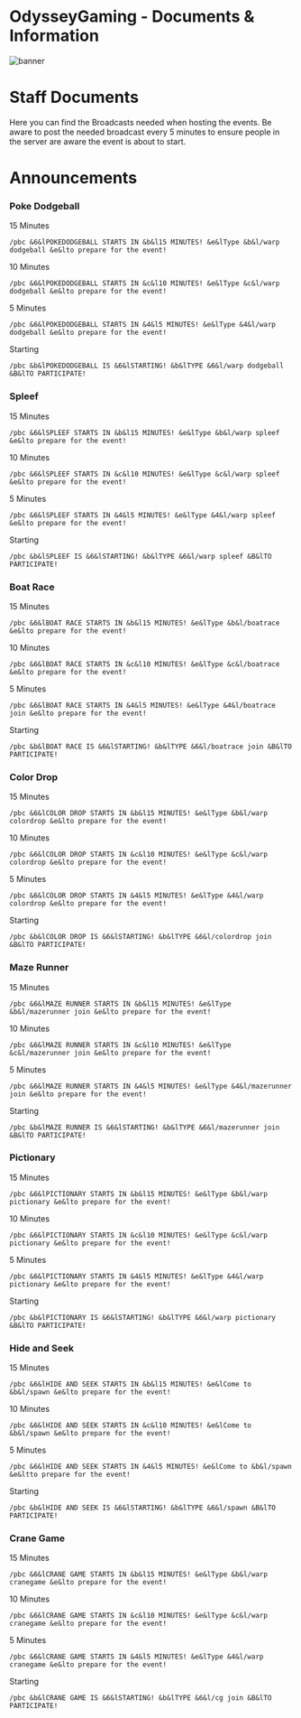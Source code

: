 # OdysseyGaming - Documents & Information 
![banner](https://media.discordapp.net/attachments/296281857232732161/923335879672594442/unknown.png)
# Staff Documents 

Here you can find the Broadcasts needed when hosting the events. Be aware to post the needed broadcast every 5 minutes to ensure people in the server are aware the event is about to start. 


# Announcements

### Poke Dodgeball

15 Minutes 
```
/pbc &6&lPOKEDODGEBALL STARTS IN &b&l15 MINUTES! &e&lType &b&l/warp dodgeball &e&lto prepare for the event!
```
10 Minutes
```
/pbc &6&lPOKEDODGEBALL STARTS IN &c&l10 MINUTES! &e&lType &c&l/warp dodgeball &e&lto prepare for the event!
```
5 Minutes
```
/pbc &6&lPOKEDODGEBALL STARTS IN &4&l5 MINUTES! &e&lType &4&l/warp dodgeball &e&lto prepare for the event!
```
Starting
```
/pbc &b&lPOKEDODGEBALL IS &6&lSTARTING! &b&lTYPE &6&l/warp dodgeball &B&lTO PARTICIPATE!
```

### Spleef

15 Minutes 
```
/pbc &6&lSPLEEF STARTS IN &b&l15 MINUTES! &e&lType &b&l/warp spleef &e&lto prepare for the event!
```
10 Minutes
```
/pbc &6&lSPLEEF STARTS IN &c&l10 MINUTES! &e&lType &c&l/warp spleef &e&lto prepare for the event!
```
5 Minutes
```
/pbc &6&lSPLEEF STARTS IN &4&l5 MINUTES! &e&lType &4&l/warp spleef &e&lto prepare for the event!
```
Starting
```
/pbc &b&lSPLEEF IS &6&lSTARTING! &b&lTYPE &6&l/warp spleef &B&lTO PARTICIPATE!
```

### Boat Race

15 Minutes 
```
/pbc &6&lBOAT RACE STARTS IN &b&l15 MINUTES! &e&lType &b&l/boatrace &e&lto prepare for the event!
```
10 Minutes
```
/pbc &6&lBOAT RACE STARTS IN &c&l10 MINUTES! &e&lType &c&l/boatrace &e&lto prepare for the event!
```
5 Minutes
```
/pbc &6&lBOAT RACE STARTS IN &4&l5 MINUTES! &e&lType &4&l/boatrace join &e&lto prepare for the event!
```
Starting
```
/pbc &b&lBOAT RACE IS &6&lSTARTING! &b&lTYPE &6&l/boatrace join &B&lTO PARTICIPATE!
```

### Color Drop

15 Minutes 
```
/pbc &6&lCOLOR DROP STARTS IN &b&l15 MINUTES! &e&lType &b&l/warp colordrop &e&lto prepare for the event!
```
10 Minutes
```
/pbc &6&lCOLOR DROP STARTS IN &c&l10 MINUTES! &e&lType &c&l/warp colordrop &e&lto prepare for the event!
```
5 Minutes
```
/pbc &6&lCOLOR DROP STARTS IN &4&l5 MINUTES! &e&lType &4&l/warp colordrop &e&lto prepare for the event!
```
Starting
```
/pbc &b&lCOLOR DROP IS &6&lSTARTING! &b&lTYPE &6&l/colordrop join &B&lTO PARTICIPATE!
```

### Maze Runner

15 Minutes 
```
/pbc &6&lMAZE RUNNER STARTS IN &b&l15 MINUTES! &e&lType &b&l/mazerunner join &e&lto prepare for the event!
```
10 Minutes
```
/pbc &6&lMAZE RUNNER STARTS IN &c&l10 MINUTES! &e&lType &c&l/mazerunner join &e&lto prepare for the event!
```
5 Minutes
```
/pbc &6&lMAZE RUNNER STARTS IN &4&l5 MINUTES! &e&lType &4&l/mazerunner join &e&lto prepare for the event!
```
Starting
```
/pbc &b&lMAZE RUNNER IS &6&lSTARTING! &b&lTYPE &6&l/mazerunner join &B&lTO PARTICIPATE!
```

### Pictionary

15 Minutes 
```
/pbc &6&lPICTIONARY STARTS IN &b&l15 MINUTES! &e&lType &b&l/warp pictionary &e&lto prepare for the event!
```
10 Minutes
```
/pbc &6&lPICTIONARY STARTS IN &c&l10 MINUTES! &e&lType &c&l/warp pictionary &e&lto prepare for the event!
```
5 Minutes
```
/pbc &6&lPICTIONARY STARTS IN &4&l5 MINUTES! &e&lType &4&l/warp pictionary &e&lto prepare for the event!
```
Starting
```
/pbc &b&lPICTIONARY IS &6&lSTARTING! &b&lTYPE &6&l/warp pictionary &B&lTO PARTICIPATE!
```

### Hide and Seek

15 Minutes 
```
/pbc &6&lHIDE AND SEEK STARTS IN &b&l15 MINUTES! &e&lCome to &b&l/spawn &e&lto prepare for the event!
```
10 Minutes
```
/pbc &6&lHIDE AND SEEK STARTS IN &c&l10 MINUTES! &e&lCome to &b&l/spawn &e&lto prepare for the event!
```
5 Minutes
```
/pbc &6&lHIDE AND SEEK STARTS IN &4&l5 MINUTES! &e&lCome to &b&l/spawn &e&ltto prepare for the event!
```
Starting
```
/pbc &b&lHIDE AND SEEK IS &6&lSTARTING! &b&lTYPE &6&l/spawn &B&lTO PARTICIPATE!
```

### Crane Game

15 Minutes 
```
/pbc &6&lCRANE GAME STARTS IN &b&l15 MINUTES! &e&lType &b&l/warp cranegame &e&lto prepare for the event!
```
10 Minutes
```
/pbc &6&lCRANE GAME STARTS IN &c&l10 MINUTES! &e&lType &c&l/warp cranegame &e&lto prepare for the event!
```
5 Minutes
```
/pbc &6&lCRANE GAME STARTS IN &4&l5 MINUTES! &e&lType &4&l/warp cranegame &e&lto prepare for the event!
```
Starting
```
/pbc &b&lCRANE GAME IS &6&lSTARTING! &b&lTYPE &6&l/cg join &B&lTO PARTICIPATE!
```

